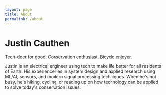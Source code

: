 ```yaml
---
layout: page
title: About
permalink: /about
---
```


# Justin Cauthen

Tech-doer for good. Conservation enthusiast. Bicycle enjoyer.

Justin is an electrical engineer using tech to make life better for all residents of Earth. His experience lies in system design and applied research using ML/AI, sensors, and modern signal processing techniques. When he's not busy, he's hiking, cycling, or reading up on how technology can be applied to solve today's conservation issues.
